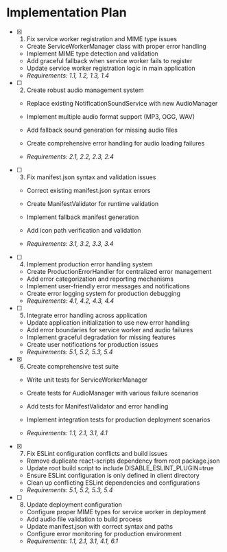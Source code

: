 # Implementation Plan

- [x] 1. Fix service worker registration and MIME type issues

  - Create ServiceWorkerManager class with proper error handling
  - Implement MIME type detection and validation
  - Add graceful fallback when service worker fails to register
  - Update service worker registration logic in main application
  - _Requirements: 1.1, 1.2, 1.3, 1.4_

- [ ] 2. Create robust audio management system



  - Replace existing NotificationSoundService with new AudioManager
  - Implement multiple audio format support (MP3, OGG, WAV)
  - Add fallback sound generation for missing audio files
  - Create comprehensive error handling for audio loading failures

  - _Requirements: 2.1, 2.2, 2.3, 2.4_

- [ ] 3. Fix manifest.json syntax and validation issues

  - Correct existing manifest.json syntax errors
  - Create ManifestValidator for runtime validation

  - Implement fallback manifest generation
  - Add icon path verification and validation
  - _Requirements: 3.1, 3.2, 3.3, 3.4_

- [ ] 4. Implement production error handling system

  - Create ProductionErrorHandler for centralized error management
  - Add error categorization and reporting mechanisms
  - Implement user-friendly error messages and notifications
  - Create error logging system for production debugging
  - _Requirements: 4.1, 4.2, 4.3, 4.4_

- [ ] 5. Integrate error handling across application

  - Update application initialization to use new error handling
  - Add error boundaries for service worker and audio failures
  - Implement graceful degradation for missing features
  - Create user notifications for production issues
  - _Requirements: 5.1, 5.2, 5.3, 5.4_

- [x] 6. Create comprehensive test suite

  - Write unit tests for ServiceWorkerManager
  - Create tests for AudioManager with various failure scenarios
  - Add tests for ManifestValidator and error handling

  - Implement integration tests for production deployment scenarios
  - _Requirements: 1.1, 2.1, 3.1, 4.1_

- [x] 7. Fix ESLint configuration conflicts and build issues



  - Remove duplicate react-scripts dependency from root package.json
  - Update root build script to include DISABLE_ESLINT_PLUGIN=true
  - Ensure ESLint configuration is only defined in client directory
  - Clean up conflicting ESLint dependencies and configurations
  - _Requirements: 5.1, 5.2, 5.3, 5.4_

- [ ] 8. Update deployment configuration
  - Configure proper MIME types for service worker in deployment
  - Add audio file validation to build process
  - Update manifest.json with correct syntax and paths
  - Configure error monitoring for production environment
  - _Requirements: 1.1, 2.1, 3.1, 4.1, 6.1_
